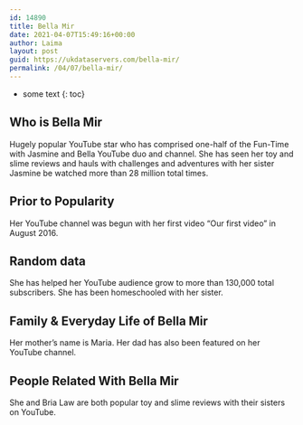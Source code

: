 ```yaml
---
id: 14890
title: Bella Mir
date: 2021-04-07T15:49:16+00:00
author: Laima
layout: post
guid: https://ukdataservers.com/bella-mir/
permalink: /04/07/bella-mir/
---
```


* some text
{: toc}


## Who is Bella Mir
                  
                  
                  
Hugely popular YouTube star who has comprised one-half of the Fun-Time with Jasmine and Bella YouTube duo and channel. She has seen her toy and slime reviews and hauls with challenges and adventures with her sister Jasmine be watched more than 28 million total times.
                  
              
            
              
            
                
                
                
## Prior to Popularity
                  
                  
                  
Her YouTube channel was begun with her first video &#8220;Our first video&#8221; in August 2016.
                  
              
            
              
            
                
                
                
## Random data
                  
                  
                  
She has helped her YouTube audience grow to more than 130,000 total subscribers. She has been homeschooled with her sister.
                  
              
            
              
            
                
                
                
## Family & Everyday Life of Bella Mir
                  
                  
                  
Her mother&#8217;s name is Maria. Her dad has also been featured on her YouTube channel.
                  
              
            
              
            
                
                
                
## People Related With Bella Mir
                  
                  
                  
She and Bria Law are both popular toy and slime reviews with their sisters on YouTube.
                  
              
            
              
            
                
              
            
              
              
            
            
              
            
          
          
          